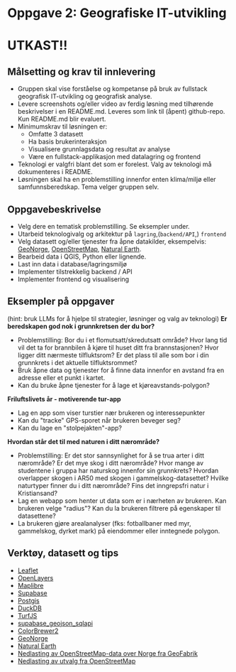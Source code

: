 # Oppgave 2: Geografiske IT-utvikling

# UTKAST!!

## **Målsetting og krav til innlevering**
* Gruppen skal vise forståelse og kompetanse på bruk av fullstack geografisk IT-utvikling og geografisk analyse.
* Levere screenshots og/eller video av ferdig løsning med tilhørende beskrivelser i en README.md. Leveres som link til (åpent) github-repo. Kun README.md blir evaluert.
* Minimumskrav til løsningen er: 
    * Omfatte 3 datasett
    * Ha basis brukerinteraksjon
    * Visualisere grunnlagsdata og resultat av analyse
    * Være en fullstack-applikasjon med datalagring og frontend
* Teknologi er valgfri blant det som er forelest. Valg av teknologi må dokumenteres i README.
* Løsningen skal ha en problemstilling innenfor enten klima/miljø eller samfunnsberedskap. Tema velger gruppen selv.

## **Oppgavebeskrivelse**
* Velg dere en tematisk problemstilling. Se eksempler under.
* Utarbeid teknologivalg og arkitektur på `lagring`,(`backend/API`,) `frontend` 
* Velg datasett og/eller tjenester fra åpne datakilder, eksempelvis: [GeoNorge](https://www.geonorge.no), [OpenStreetMap](https://www.openstreetmap.org), [Natural Earth](https://www.naturalearthdata.com).
* Bearbeid data i QGIS, Python eller lignende.
* Last inn data i database/lagringsmiljø
* Implementer tilstrekkelig backend / API
* Implementer frontend og visualisering

## **Eksempler på oppgaver**
(hint: bruk LLMs for å hjelpe til strategier, løsninger og valg av teknologi)
**Er beredskapen god nok i grunnkretsen der du bor?**
* Problemstilling: Bor du i et flomutsatt/skredutsatt område? Hvor lang tid vil det ta for brannbilen å kjøre til huset ditt fra brannstasjonen? 
Hvor ligger ditt nærmeste tilfluktsrom? Er det plass til alle som bor i din grunnkrets i det aktuelle tilfluktsrommet?
* Bruk åpne data og tjenester for å finne data innenfor en avstand fra en adresse eller et punkt i kartet.
* Kan du bruke åpne tjenester for å lage et kjøreavstands-polygon?

**Friluftslivets år - motiverende tur-app**
* Lag en app som viser turstier nær brukeren og interessepunkter
* Kan du "tracke" GPS-sporet når brukeren beveger seg?
* Kan du lage en "stolpejakten"-app?


**Hvordan står det til med naturen i ditt nærområde?**
* Problemstilling: Er det stor sannsynlighet for å se trua arter i ditt nærområde? Er det mye skog i ditt nærområde? Hvor mange av studentene i gruppa har naturskog innenfor sin grunnkrets? Hvordan overlapper skogen i AR50 med skogen i gammelskog-datasettet? Hvilke naturtyper finner du i ditt nærområde? Fins det inngrepsfri natur i Kristiansand? 
* Lag en webapp som henter ut data som er i nærheten av brukeren. Kan brukeren velge "radius"? Kan du la brukeren filtrere på egenskaper til datasettene? 
* La brukeren gjøre arealanalyser (fks: fotballbaner med myr, gammelskog, dyrket mark) på eiendommer eller inntegnede polygon.


## **Verktøy, datasett og tips**
* [Leaflet](https://leafletjs.com)
* [OpenLayers](https://openlayers.org)
* [Maplibre](https://maplibre.org)
* [Supabase](https://supabase.com)
* [Postgis](https://postgis.net)
* [DuckDB](https://duckdb.org)
* [TurfJS](https://turfjs.org)
* [supabase_geojson_sqlapi](https://github.com/alexanno/supabase_geojson_sqlapi)
* [ColorBrewer2](https://colorbrewer2.org)
* [GeoNorge](https://www.geonorge.no)
* [Natural Earth](https://www.naturalearthdata.com)
* [Nedlasting av OpenStreetMap-data over Norge fra GeoFabrik](https://download.geofabrik.de/europe/norway.html)
* [Nedlasting av utvalg fra OpenStreetMap](https://overpass-turbo.eu/)